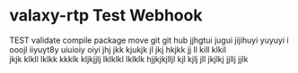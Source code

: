 # valaxy-rtp Test Webhook
TEST
validate 
compile
package
move
git
git hub
jjhgtui jugui 
jijihuyi yuyuyi i ooojl
iiyuyt8y uiuioiy oiyi 
jhj jkk kjukjk jl  jkj 
hkjkk jj ll kill  klkil  
jkjk klkll lklkk  kkklk 
kljkjjlj lklklkl lklklk 
hjjkjkjlljl  kjl kjlj  jll 
jkjlkj jjllj jjlk  
